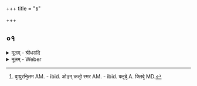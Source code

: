 +++
title = "३"

+++


## ०१
<details><summary>मूलम् - श्रीधरादि</summary>

व्वायुर᳘निलममृ᳘तम्॥ 
भ᳘स्मान्तᳫँ᳭ श᳘रीरम्। ॐ ३  क्र᳘तो स्म᳘र। क्लिबे᳘ स्मरा᳘ग्ने न᳘य सुप᳘था राये᳘ ऽअस्मान्वि᳘श्वानि देव व्वयु᳘नानि व्विद्वा᳘न्। युयो᳘ध्यस्म᳘ज्जुहुराणमे᳘नो[[!!]] भू᳘यिष्ठान्ते न᳘म ऽउक्तिम्विधेमे᳘ति॥
</details>
<details><summary>मूलम् - Weber</summary>

वायुर᳘निलममृ᳘तम् भ᳘स्मान्तं श᳘रीरम्॥  
ओ३ं क्र᳘तो स्म᳘र क्लिबे᳘ [^wbr_1] स्मरा᳘ग्ने न᳘य सुप᳘था राये᳘ अस्मान्वि᳘श्वानि देव वयु᳘नानि विद्वा᳘न् युयोध्य᳘स्म᳘ज्जुहुराणमे᳘नो भू᳘यिष्ठां ते न᳘मौक्तिं विधेमे᳘ति॥ 

[^wbr_1]: वा᳘युरनि᳘लम AM. - ibid. ओ३म् क्रतो᳘ स्मर AM. - ibid. क्लृबे᳘ A. क्लिबे᳘ MD.
</details>

